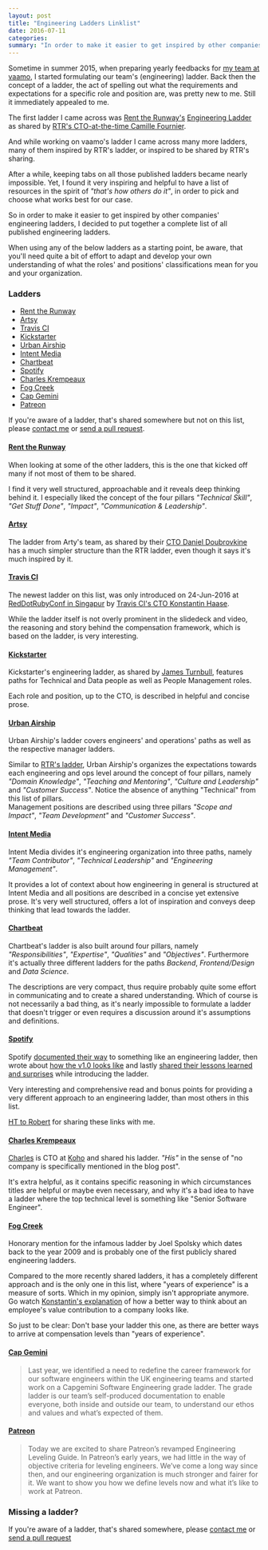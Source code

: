 ```yaml
---
layout: post
title: "Engineering Ladders Linklist"
date: 2016-07-11
categories:
summary: "In order to make it easier to get inspired by other companies' engineering ladders, I decided to put together a complete list of all published engineering ladders."
---
```


Sometime in summer 2015, when preparing yearly feedbacks for [my team at
vaamo][codecraft], I started formulating our team's (engineering) ladder. Back
then the concept of a ladder, the act of spelling out what the requirements and
expectations for a specific role and position are, was pretty new to me. Still
it immediately appealed to me.

The first ladder I came across was [Rent the Runway's][rtr] [Engineering
Ladder][rtr-ladder] as shared by [RTR's CTO-at-the-time Camille
Fournier][skamille].

And while working on vaamo's ladder I came across many more ladders, many of
them inspired by RTR's ladder, or inspired to be shared by RTR's sharing.

After a while, keeping tabs on all those published ladders became nearly
impossible. Yet, I found it very inspiring and helpful to have a list of
resources in the spirit of _"that's how others do it"_, in order to pick and
choose what works best for our case.

So in order to make it easier to get inspired by other companies' engineering
ladders, I decided to put together a complete list of all published engineering
ladders.

When using any of the below ladders as a starting point, be aware, that you'll
need quite a bit of effort to adapt and develop your own understanding of what
the roles' and positions' classifications mean for you and your organization.


### Ladders

- [Rent the Runway](#rtr-ladder)
- [Artsy](#artsy-ladder)
- [Travis CI](#travis-ladder)
- [Kickstarter](#kickstarter-ladder)
- [Urban Airship](#urbanairship-ladder)
- [Intent Media](#intent-ladder)
- [Chartbeat](#chartbeat-ladder)
- [Spotify](#spotify-ladder)
- [Charles Krempeaux](#charles-ladder)
- [Fog Creek](#fogcreek-ladder)
- [Cap Gemini](#capgemini-ladder)
- [Patreon](#patreon-ladder)

If you're aware of a ladder, that's shared somewhere but not on this list,
please [contact me](/contact/) or [send a pull request][github-source].


<a name="rtr-ladder"></a>

#### [Rent the Runway][rtr-ladder]

When looking at some of the other ladders, this is the one that kicked off many
if not most of them to be shared.

I find it very well structured, approachable and it reveals deep thinking behind
it. I especially liked the concept of the four pillars _"Technical Skill"_,
_"Get Stuff Done"_, _"Impact"_, _"Communication & Leadership"_.


<a name="artsy-ladder"></a>

#### [Artsy][artsy-ladder]

The ladder from Arty's team, as shared by their [CTO Daniel
Doubrovkine][dblockdotorg] has a much simpler structure than the RTR ladder,
even though it says it's much inspired by it.


<a name="travis-ladder"></a>

#### [Travis CI][travis-ladder-slides]

The newest ladder on this list, was only introduced on 24-Jun-2016 at
[RedDotRubyConf in Singapur][travis-ladder-video] by [Travis CI's CTO Konstantin
Haase][konstantinhaase].

While the ladder itself is not overly prominent in the slidedeck and video, the
reasoning and story behind the compensation framework, which is based on the
ladder, is very interesting.


<a name="kickstarter-ladder"></a>

#### [Kickstarter][kickstarter-ladder]

Kickstarter's engineering ladder, as shared by [James Turnbull][kartar], features
paths for Technical and Data people as well as People Management roles.

Each role and position, up to the CTO, is described in helpful and concise
prose.


<a name="urbanairship-ladder"></a>

#### [Urban Airship][urbanairship-ladder]

Urban Airship's ladder covers engineers' and operations' paths as well as the
respective manager ladders.

Similar to [RTR's ladder][rtr-ladder], Urban Airship's organizes the
expectations towards each engineering and ops level around the concept of four
pillars, namely _"Domain Knowledge"_, _"Teaching and Mentoring"_, _"Culture and
Leadership"_ and _"Customer Success"_. Notice the absence of anything
"Technical" from this list of pillars.  
Management positions are described using three pillars _"Scope and Impact"_,
_"Team Development"_ and _"Customer Success"_.


<a name="intent-ladder"></a>

#### [Intent Media][intent-ladder]

Intent Media divides it's engineering organization into three paths, namely
_"Team Contributor"_, _"Technical Leadership"_ and _"Engineering Management"_.

It provides a lot of context about how engineering in general is structured at
Intent Media and all positions are described in a concise yet extensive prose.
It's very well structured, offers a lot of inspiration and conveys deep thinking
that lead towards the ladder.


<a name="chartbeat-ladder"></a>

#### [Chartbeat][chartbeat-ladder]

Chartbeat's ladder is also built around four pillars, namely
_"Responsibilities"_, _"Expertise"_, _"Qualities"_ and _"Objectives"_.
Furthermore it's actually three different ladders for the paths _Backend_,
_Frontend/Design_ and _Data Science_.

The descriptions are very compact, thus require probably quite some effort in
communicating and to create a shared understanding. Which of course is not
necessarily a bad thing, as it's nearly impossible to formulate a ladder that
doesn't trigger or even requires a discussion around it's assumptions and
definitions.


<a name="spotify-ladder"></a>

#### [Spotify][spotify-ladder2]

Spotify [documented their way][spotify-ladder1] to something like an engineering
ladder, then wrote about [how the v1.0 looks like][spotify-ladder2] and lastly
[shared their lessons learned and surprises][spotify-ladder3] while introducing
the ladder.

Very interesting and comprehensive read and bonus points for providing a very
different approach to an engineering ladder, than most others in this list.

[HT to Robert][robert-spotify-share] for sharing these links with me.


<a name="charles-ladder"></a>

#### [Charles Krempeaux][charles-ladder]

[Charles][reiver] is CTO at [Koho](https://www.koho.ca/) and shared his ladder.
_"His"_ in the sense of "no company is specifically mentioned in the blog post".

It's extra helpful, as it contains specific reasoning in which circumstances
titles are helpful or maybe even necessary, and why it's a bad idea to have
a ladder where the top technical level is something like "Senior Software
Engineer".


<a name="fogcreek-ladder"></a>

#### [Fog Creek][fogcreek-ladder]

Honorary mention for the infamous ladder by Joel Spolsky which dates back to the
year 2009 and is probably one of the first publicly shared engineering ladders.

Compared to the more recently shared ladders, it has a completely different
approach and is the only one in this list, where "years of experience" is
a measure of sorts. Which in my opinion, simply isn't appropriate anymore. Go
watch [Konstantin's explanation](https://youtu.be/N8u9H6JDAzo?t=18m51s) of how
a better way to think about an employee's value contribution to a company looks
like.

So just to be clear: Don't base your ladder this one, as there are better ways
to arrive at compensation levels than "years of experience".


<a name="capgemini-ladder"></a>

#### [Cap Gemini][capgemini-ladder]

> Last year, we identified a need to redefine the career framework for our
> software engineers within the UK engineering teams and started work on a
> Capgemini Software Engineering grade ladder. The grade ladder is our team’s
> self-produced documentation to enable everyone, both inside and outside our
> team, to understand our ethos and values and what’s expected of them.

<a name="patreon-ladder"></a>

#### [Patreon][patreon-ladder]

> Today we are excited to share Patreon’s revamped Engineering Leveling Guide. In Patreon’s early years, we had little in the way of objective criteria for leveling engineers. We’ve come a long way since then, and our engineering organization is much stronger and fairer for it. We want to show you how we define levels now and what it’s like to work at Patreon.


### Missing a ladder?

If you're aware of a ladder, that's shared somewhere, please [contact
me](/contact/) or [send a pull request][github-source]

[codecraft]: http://codecraft.vaamo.de
[rtr]: https://www.renttherunway.com/
[skamille]: https://twitter.com/skamille
[rtr-ladder]: http://dresscode.renttherunway.com/blog/ladder
[artsy-ladder]: http://artsy.github.io/blog/2015/04/03/artsy-engineering-compensation-framework/
[dblockdotorg]: https://twitter.com/dblockdotorg
[travis-ladder-slides]: https://speakerdeck.com/rkh/how-we-replaced-salary-negotiations-with-a-sinatra-app
[konstantinhaase]: https://twitter.com/konstantinhaase
[travis-ladder-video]: https://www.youtube.com/watch?v=N8u9H6JDAzo
[kickstarter-ladder]: https://www.kickstarter.com/backing-and-hacking/the-kickstarter-engineering-and-data-team-ladder
[kartar]: https://twitter.com/kartar
[charles-ladder]: http://changelog.ca/log/2013/08/09/software_engineer_title_ladder
[reiver]: http://twitter.com/reiver
[fogcreek-ladder]: http://joelonsoftware.com/articles/ladder.html
[urbanairship-ladder]: https://github.com/urbanairship/techladder
[intent-ladder]: https://intentmedia.com/the-intent-media-engineering-ladders/
[chartbeat-ladder]: http://engineering.chartbeat.com/2015/06/05/engineering-ladders/
[spotify-ladder1]: https://labs.spotify.com/2016/02/08/technical-career-path/
[spotify-ladder2]: https://labs.spotify.com/2016/02/15/spotify-technology-career-steps/
[spotify-ladder3]: https://labs.spotify.com/2016/02/22/things-we-learned-creating-technology-career-steps/
[robert-spotify-share]: https://twitter.com/kventil/status/752747426176434176
[github-source]: https://github.com/benjmin-r/squeakyvessel.com/blob/master/_posts/2016-07-11-engineering-ladders-links-elsewhere.md
[capgemini-ladder]: https://capgemini.github.io/culture/our-grade-ladder/
[patreon-ladder]: https://levels.patreon.com
